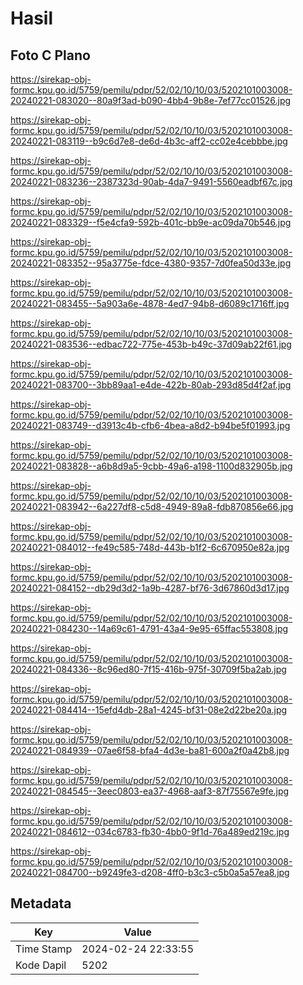 # Hasil

## Foto C Plano

https://sirekap-obj-formc.kpu.go.id/5759/pemilu/pdpr/52/02/10/10/03/5202101003008-20240221-083020--80a9f3ad-b090-4bb4-9b8e-7ef77cc01526.jpg

https://sirekap-obj-formc.kpu.go.id/5759/pemilu/pdpr/52/02/10/10/03/5202101003008-20240221-083119--b9c6d7e8-de6d-4b3c-aff2-cc02e4cebbbe.jpg

https://sirekap-obj-formc.kpu.go.id/5759/pemilu/pdpr/52/02/10/10/03/5202101003008-20240221-083236--2387323d-90ab-4da7-9491-5560eadbf67c.jpg

https://sirekap-obj-formc.kpu.go.id/5759/pemilu/pdpr/52/02/10/10/03/5202101003008-20240221-083329--f5e4cfa9-592b-401c-bb9e-ac09da70b546.jpg

https://sirekap-obj-formc.kpu.go.id/5759/pemilu/pdpr/52/02/10/10/03/5202101003008-20240221-083352--95a3775e-fdce-4380-9357-7d0fea50d33e.jpg

https://sirekap-obj-formc.kpu.go.id/5759/pemilu/pdpr/52/02/10/10/03/5202101003008-20240221-083455--5a903a6e-4878-4ed7-94b8-d6089c1716ff.jpg

https://sirekap-obj-formc.kpu.go.id/5759/pemilu/pdpr/52/02/10/10/03/5202101003008-20240221-083536--edbac722-775e-453b-b49c-37d09ab22f61.jpg

https://sirekap-obj-formc.kpu.go.id/5759/pemilu/pdpr/52/02/10/10/03/5202101003008-20240221-083700--3bb89aa1-e4de-422b-80ab-293d85d4f2af.jpg

https://sirekap-obj-formc.kpu.go.id/5759/pemilu/pdpr/52/02/10/10/03/5202101003008-20240221-083749--d3913c4b-cfb6-4bea-a8d2-b94be5f01993.jpg

https://sirekap-obj-formc.kpu.go.id/5759/pemilu/pdpr/52/02/10/10/03/5202101003008-20240221-083828--a6b8d9a5-9cbb-49a6-a198-1100d832905b.jpg

https://sirekap-obj-formc.kpu.go.id/5759/pemilu/pdpr/52/02/10/10/03/5202101003008-20240221-083942--6a227df8-c5d8-4949-89a8-fdb870856e66.jpg

https://sirekap-obj-formc.kpu.go.id/5759/pemilu/pdpr/52/02/10/10/03/5202101003008-20240221-084012--fe49c585-748d-443b-b1f2-6c670950e82a.jpg

https://sirekap-obj-formc.kpu.go.id/5759/pemilu/pdpr/52/02/10/10/03/5202101003008-20240221-084152--db29d3d2-1a9b-4287-bf76-3d67860d3d17.jpg

https://sirekap-obj-formc.kpu.go.id/5759/pemilu/pdpr/52/02/10/10/03/5202101003008-20240221-084230--14a69c61-4791-43a4-9e95-65ffac553808.jpg

https://sirekap-obj-formc.kpu.go.id/5759/pemilu/pdpr/52/02/10/10/03/5202101003008-20240221-084336--8c96ed80-7f15-416b-975f-30709f5ba2ab.jpg

https://sirekap-obj-formc.kpu.go.id/5759/pemilu/pdpr/52/02/10/10/03/5202101003008-20240221-084414--15efd4db-28a1-4245-bf31-08e2d22be20a.jpg

https://sirekap-obj-formc.kpu.go.id/5759/pemilu/pdpr/52/02/10/10/03/5202101003008-20240221-084939--07ae6f58-bfa4-4d3e-ba81-600a2f0a42b8.jpg

https://sirekap-obj-formc.kpu.go.id/5759/pemilu/pdpr/52/02/10/10/03/5202101003008-20240221-084545--3eec0803-ea37-4968-aaf3-87f75567e9fe.jpg

https://sirekap-obj-formc.kpu.go.id/5759/pemilu/pdpr/52/02/10/10/03/5202101003008-20240221-084612--034c6783-fb30-4bb0-9f1d-76a489ed219c.jpg

https://sirekap-obj-formc.kpu.go.id/5759/pemilu/pdpr/52/02/10/10/03/5202101003008-20240221-084700--b9249fe3-d208-4ff0-b3c3-c5b0a5a57ea8.jpg


## Metadata

| Key        | Value               |
| ---------- | ------------------- |
| Time Stamp | 2024-02-24 22:33:55 |
| Kode Dapil | 5202                |



